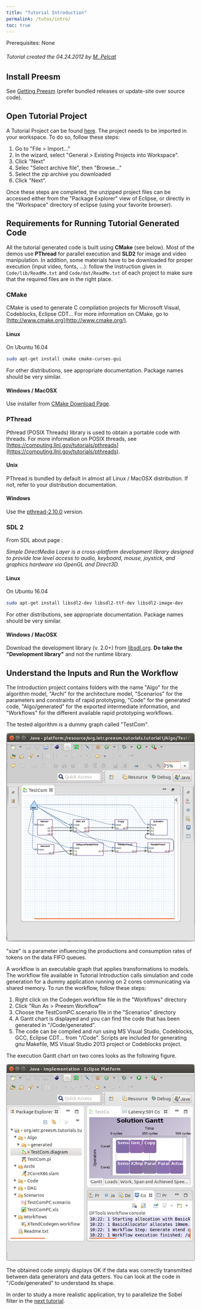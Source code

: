 ```yaml
---
title: "Tutorial Introduction"
permalink: /tutos/intro/
toc: true
---
```


Prerequisites: None

###### Tutorial created the 04.24.2012 by [M. Pelcat](mailto:mpelcat@insa-rennes.fr)

## Install Preesm

See [Getting Preesm](/get/) (prefer bundled releases or update-site over source code).

## Open Tutorial Project

A Tutorial Project can be found [here](/assets/tutos/intro/org.ietr.preesm.tutorials.tutorial1.zip). The project needs to be imported in your workspace. To do so, follow these steps:

1.  Go to "File > Import..."
2.  In the wizard, select  "General > Existing Projects into Workspace".
3.  Click "Next"
4.  Selec "Select archive file", then "Browse..."
5.  Select the zip archive you downloaded
6.  Click "Next".

Once these steps are completed, the unzipped project files can be accessed either from the "Package Explorer" view of Eclipse, or directly in the "Workspace" directory of eclipse (using your favorite browser).

## Requirements for Running Tutorial Generated Code

All the tutorial generated code is built using **CMake** (see below). Most of the demos use **PThread** for parallel execution and **SLD2** for image and video manipulation. In addition, some materials have to be downloaded for proper execution (input video, fonts, ...): follow the instruction given in ```Code/lib/ReadMe.txt``` and ```Code/dat/ReadMe.txt``` of each project to make sure that the required files are in the right place.

### CMake

CMake is used to generate C compilation projects for Microsoft Visual, Codeblocks, Eclipse CDT... For more information on CMake, go to [http://www.cmake.org](http://www.cmake.org/).

#### Linux

On Ubuntu 16.04

```bash
sudo apt-get install cmake cmake-curses-gui
```

For other distributions, see appropriate documentation. Package names should be very similar.

#### Windows / MacOSX

Use installer from [CMake Download Page](https://cmake.org/download/).

### PThread

Pthread (POSIX Threads) library is used to obtain a portable code with threads. For more information on POSIX threads, see [https://computing.llnl.gov/tutorials/pthreads](https://computing.llnl.gov/tutorials/pthreads).

#### Unix

PThread is bundled by default in almost all Linux / MacOSX distribution. If not, refer to your distribution documentation.

#### Windows 

Use the [pthread-2.10.0](/assets/downloads/pthread-2.10.0.zip) version.

### SDL 2

From SDL about page : 

  _Simple DirectMedia Layer is a cross-platform development library designed to provide low level access to audio, keyboard, mouse, joystick, and graphics hardware via OpenGL and Direct3D._

#### Linux

On Ubuntu 16.04

```bash
sudo apt-get install libsdl2-dev libsdl2-ttf-dev libsdl2-image-dev
```

For other distributions, see appropriate documentation. Package names should be very similar.

#### Windows / MacOSX

Download the development library (v. 2.0+) from [libsdl.org](https://www.libsdl.org/download-2.0.php). **Do take the "Development library"** and not the runtime library.

## Understand the Inputs and Run the Workflow

The Introduction project contains folders with the name "Algo" for the algorithm model, "Archi" for the architecture model, "Scenarios" for the parameters and constraints of rapid prototyping, "Code" for the generated code, "Algo/generated" for the exported intermediate information, and "Workflows" for the different available rapid prototyping workflows.

The tested algorithm is a dummy graph called "TestCom".

![](/assets/tutos/intro/editeur_testcom_pisdf.png)

"size" is a parameter influencing the productions and consumption rates of tokens on the data FIFO queues.

A workflow is an executable graph that applies transformations to models. The workflow file available in Tutorial Introduction calls simulation and code generation for a dummy application running on 2 cores communicating via shared memory. To run the workflow, follow these steps:

1.  Right click on the Codegen.workflow file in the "Workflows" directory
2.  Click "Run As > Preesm Workflow"
3.  Choose the TestComPC.scenario file in the "Scenarios" directory
4.  A Gantt chart is displayed and you can find the code that has been generated in "/Code/generated".
5.  The code can be compiled and run using MS Visual Studio, Codeblocks, GCC, Eclipse CDT... from "/Code". Scripts are included for generating gnu Makefile, MS Visual Studio 2013 project or Codeblocks project.

The execution Gantt chart on two cores looks as the following figure.

![](/assets/tutos/intro/editeur_gantt_pisdf.png)

The obtained code simply displays OK if the data was correctly transmitted between data generators and data getters. You can look at the code in "/Code/generated" to understand its shape.

In order to study a more realistic application, try to parallelize the Sobel filter in the [next tutorial](/tutos/parasobel).
